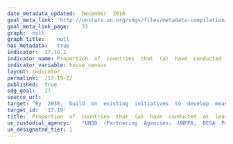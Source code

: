 ```yaml
---	
date_metadata_updated:	December  2016
goal_meta_link:	'http://unstats.un.org/sdgs/files/metadata-compilation/Metadata-Goal-17.pdf'
goal_meta_link_page:	33
graph:	null
graph_title:	null
has_metadata:	true
indicator:	17.19.2
indicator_name:	Proportion  of  countries  that  (a)  have  conducted  at  least  one  population  and  housing  census  in  the  last  10  years  and  (b)  have  achieved  100  per  cent  birth  registration  and  80  per  cent  death  registration
indicator_variable:	house_census
layout:	indicator
permalink:	/17-19-2/
published:	true
sdg_goal:	17
source_url:	
target:	"By  2030,  build  on  existing  initiatives  to  develop  measurements  of  progress  on  sustainable  development  that  complement  gross  domestic  product,  and  support  statistical  capacity-building  in  developing  countries."
target_id:	'17.19'
title:	Proportion  of  countries  that  (a)  have  conducted  at  least  one  population  and  housing  census  in  the  last  10  years  and  (b)  have  achieved  100  per  cent  birth  registration  and  80  per  cent  death  registration
un_custodial_agency:	"UNSD  (Partnering  Agencies:  UNFPA,  DESA  Population  Division,  other  involved  agencies  in  the  interagency  group  on  CRVS)"
un_designated_tier:	1
---	
```

